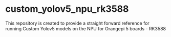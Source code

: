 # custom_yolov5_npu_rk3588
This repository is created to provide a straight forward reference for running Custom Yolov5 models on the NPU for Orangepi 5 boards - RK3588
